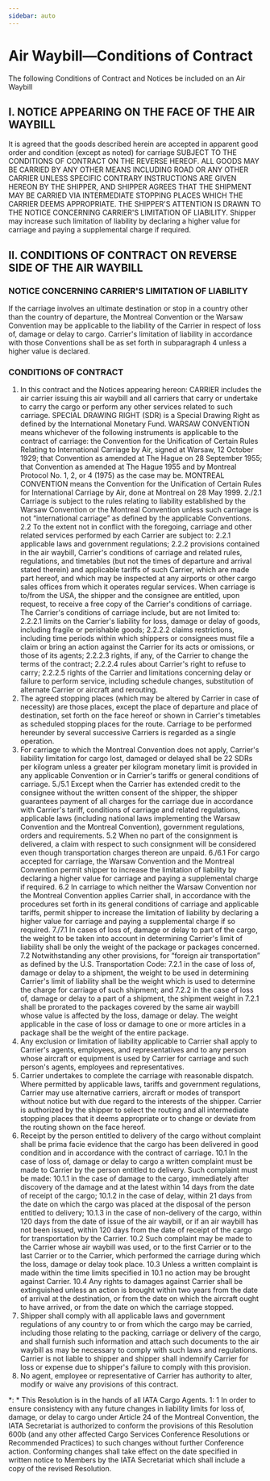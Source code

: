 ```yaml
---
sidebar: auto
---
```


# Air Waybill—Conditions of Contract
The following Conditions of Contract and Notices be included on an Air Waybill

## I. NOTICE APPEARING ON THE FACE OF THE AIR WAYBILL
It is agreed that the goods described herein are accepted in apparent good order and condition (except as
noted) for carriage SUBJECT TO THE CONDITIONS OF CONTRACT ON THE REVERSE HEREOF. ALL
GOODS MAY BE CARRIED BY ANY OTHER MEANS INCLUDING ROAD OR ANY OTHER CARRIER
UNLESS SPECIFIC CONTRARY INSTRUCTIONS ARE GIVEN HEREON BY THE SHIPPER, AND
SHIPPER AGREES THAT THE SHIPMENT MAY BE CARRIED VIA INTERMEDIATE STOPPING PLACES
WHICH THE CARRIER DEEMS APPROPRIATE. THE SHIPPER'S ATTENTION IS DRAWN TO THE
NOTICE CONCERNING CARRIER'S LIMITATION OF LIABILITY. Shipper may increase such limitation of
liability by declaring a higher value for carriage and paying a supplemental charge if required. 

## II. CONDITIONS OF CONTRACT ON REVERSE SIDE OF THE AIR WAYBILL

### NOTICE CONCERNING CARRIER'S LIMITATION OF LIABILITY 
If the carriage involves an ultimate destination or stop in a country other than the country of departure, the
Montreal Convention or the Warsaw Convention may be applicable to the liability of the Carrier in respect of
loss of, damage or delay to cargo. Carrier's limitation of liability in accordance with those Conventions shall
be as set forth in subparagraph 4 unless a higher value is declared. 

### CONDITIONS OF CONTRACT
1. In this contract and the Notices appearing hereon: 
CARRIER includes the air carrier issuing this air waybill and all carriers that carry or undertake to carry the
cargo or perform any other services related to such carriage.
SPECIAL DRAWING RIGHT (SDR) is a Special Drawing Right as defined by the International Monetary
Fund.
WARSAW CONVENTION means whichever of the following instruments is applicable to the contract of
carriage:
the Convention for the Unification of Certain Rules Relating to International Carriage by Air, signed at
Warsaw, 12 October 1929;
that Convention as amended at The Hague on 28 September 1955;
that Convention as amended at The Hague 1955 and by Montreal Protocol No. 1, 2, or 4 (1975) as the case
may be.
MONTREAL CONVENTION means the Convention for the Unification of Certain Rules for International
Carriage by Air, done at Montreal on 28 May 1999.
2./2.1 Carriage is subject to the rules relating to liability established by the Warsaw Convention or the
Montreal Convention unless such carriage is not “international carriage” as defined by the applicable
Conventions.
2.2 To the extent not in conflict with the foregoing, carriage and other related services performed by each
Carrier are subject to:
2.2.1 applicable laws and government regulations;
2.2.2 provisions contained in the air waybill, Carrier's conditions of carriage and related rules, regulations,
and timetables (but not the times of departure and arrival stated therein) and applicable tariffs of such
Carrier, which are made part hereof, and which may be inspected at any airports or other cargo sales
offices from which it operates regular services. When carriage is to/from the USA, the shipper and the
consignee are entitled, upon request, to receive a free copy of the Carrier's conditions of carriage. The
Carrier's conditions of carriage include, but are not limited to:
2.2.2.1 limits on the Carrier's liability for loss, damage or delay of goods, including fragile or perishable
goods;
2.2.2.2 claims restrictions, including time periods within which shippers or consignees must file a claim or
bring an action against the Carrier for its acts or omissions, or those of its agents;
2.2.2.3 rights, if any, of the Carrier to change the terms of the contract;
2.2.2.4 rules about Carrier's right to refuse to carry;
2.2.2.5 rights of the Carrier and limitations concerning delay or failure to perform service, including schedule
changes, substitution of alternate Carrier or aircraft and rerouting.
3. The agreed stopping places (which may be altered by Carrier in case of necessity) are those places,
except the place of departure and place of destination, set forth on the face hereof or shown in Carrier's
timetables as scheduled stopping places for the route. Carriage to be performed hereunder by several
successive Carriers is regarded as a single operation.
4. For carriage to which the Montreal Convention does not apply, Carrier's liability limitation for cargo lost,
damaged or delayed shall be 22 SDRs per kilogram unless a greater per kilogram monetary limit is provided
in any applicable Convention or in Carrier's tariffs or general conditions of carriage.
5./5.1 Except when the Carrier has extended credit to the consignee without the written consent of the
shipper, the shipper guarantees payment of all charges for the carriage due in accordance with Carrier's
tariff, conditions of carriage and related regulations, applicable laws (including national laws implementing
the Warsaw Convention and the Montreal Convention), government regulations, orders and requirements.
5.2 When no part of the consignment is delivered, a claim with respect to such consignment will be
considered even though transportation charges thereon are unpaid.
6./6.1 For cargo accepted for carriage, the Warsaw Convention and the Montreal Convention permit shipper
to increase the limitation of liability by declaring a higher value for carriage and paying a supplemental
charge if required.
6.2 In carriage to which neither the Warsaw Convention nor the Montreal Convention applies Carrier shall,
in accordance with the procedures set forth in its general conditions of carriage and applicable tariffs, permit
shipper to increase the limitation of liability by declaring a higher value for carriage and paying a
supplemental charge if so required.
7./7.1 In cases of loss of, damage or delay to part of the cargo, the weight to be taken into account in
determining Carrier's limit of liability shall be only the weight of the package or packages concerned.
7.2 Notwithstanding any other provisions, for “foreign air transportation” as defined by the U.S.
Transportation Code:
7.2.1 in the case of loss of, damage or delay to a shipment, the weight to be used in determining Carrier's
limit of liability shall be the weight which is used to determine the charge for carriage of such shipment; and
7.2.2 in the case of loss of, damage or delay to a part of a shipment, the shipment weight in 7.2.1 shall be
prorated to the packages covered by the same air waybill whose value is affected by the loss, damage or
delay. The weight applicable in the case of loss or damage to one or more articles in a package shall be the
weight of the entire package.
8. Any exclusion or limitation of liability applicable to Carrier shall apply to Carrier's agents, employees, and
representatives and to any person whose aircraft or equipment is used by Carrier for carriage and such
person's agents, employees and representatives.
9. Carrier undertakes to complete the carriage with reasonable dispatch. Where permitted by applicable
laws, tariffs and government regulations, Carrier may use alternative carriers, aircraft or modes of transport
without notice but with due regard to the interests of the shipper. Carrier is authorized by the shipper to
select the routing and all intermediate stopping places that it deems appropriate or to change or deviate
from the routing shown on the face hereof.
10. Receipt by the person entitled to delivery of the cargo without complaint shall be prima facie evidence
that the cargo has been delivered in good condition and in accordance with the contract of carriage.
10.1 In the case of loss of, damage or delay to cargo a written complaint must be made to Carrier by the
person entitled to delivery. Such complaint must be made:
10.1.1 in the case of damage to the cargo, immediately after discovery of the damage and at the latest
within 14 days from the date of receipt of the cargo;
10.1.2 in the case of delay, within 21 days from the date on which the cargo was placed at the disposal of
the person entitled to delivery;
10.1.3 in the case of non-delivery of the cargo, within 120 days from the date of issue of the air waybill, or if
an air waybill has not been issued, within 120 days from the date of receipt of the cargo for transportation by
the Carrier.
10.2 Such complaint may be made to the Carrier whose air waybill was used, or to the first Carrier or to the
last Carrier or to the Carrier, which performed the carriage during which the loss, damage or delay took
place.
10.3 Unless a written complaint is made within the time limits specified in 10.1 no action may be brought
against Carrier.
10.4 Any rights to damages against Carrier shall be extinguished unless an action is brought within two
years from the date of arrival at the destination, or from the date on which the aircraft ought to have arrived,
or from the date on which the carriage stopped.
11. Shipper shall comply with all applicable laws and government regulations of any country to or from
which the cargo may be carried, including those relating to the packing, carriage or delivery of the cargo,
and shall furnish such information and attach such documents to the air waybill as may be necessary to
comply with such laws and regulations. Carrier is not liable to shipper and shipper shall indemnify Carrier for
loss or expense due to shipper's failure to comply with this provision.
12. No agent, employee or representative of Carrier has authority to alter, modify or waive any provisions of
this contract. 



*: * This Resolution is in the hands of all IATA Cargo Agents.
1: 1 In order to ensure consistency with any future changes in liability limits for loss of, damage, or delay to
cargo under Article 24 of the Montreal Convention, the IATA Secretariat is authorized to conform the
provisions of this Resolution 600b (and any other affected Cargo Services Conference Resolutions or
Recommended Practices) to such changes without further Conference action. Conforming changes shall
take effect on the date specified in written notice to Members by the IATA Secretariat which shall include a
copy of the revised Resolution.




